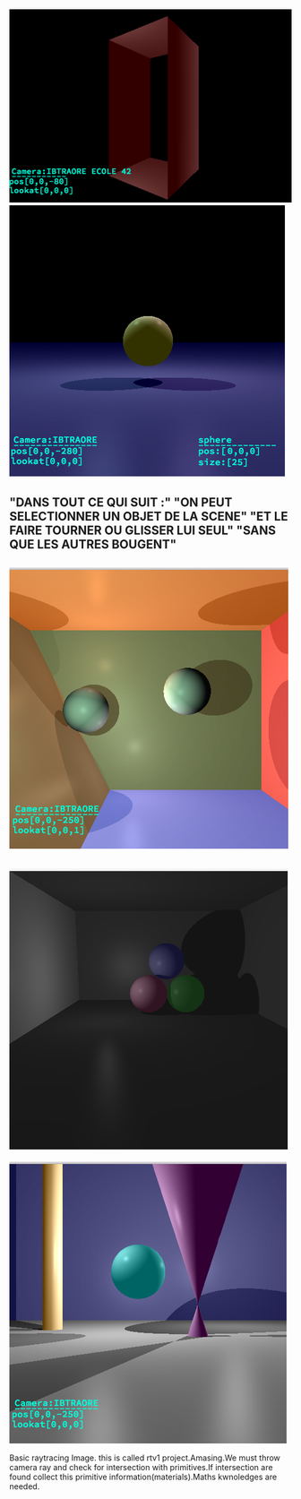 ![alt tag](imageDeMonRTV1/scene00.png)
![alt tag](imageDeMonRTV1/scene01.png)
-------------------------------------------------------------
"DANS TOUT CE QUI SUIT :"
"ON PEUT SELECTIONNER UN OBJET DE LA SCENE"
"ET LE FAIRE TOURNER OU GLISSER LUI SEUL"
"SANS QUE LES AUTRES BOUGENT"
-------------------------------------------------------------
![alt tag](imageDeMonRTV1/scene02.png)
-------------------------------------------------------------
![alt tag](imageDeMonRTV1/scene03.png)
-------------------------------------------------------------
![alt tag](imageDeMonRTV1/scene04.png)


Basic raytracing Image. this is called rtv1 project.Amasing.We must throw camera ray and check for intersection with primitives.If intersection are found collect this primitive information(materials).Maths kwnoledges are needed.
